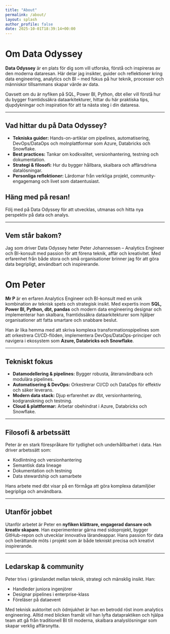 ```yaml
---
title: "About"
permalink: /about/
layout: splash
author_profile: false
date: 2025-10-01T18:39:14+00:00
---
```


# Om Data Odyssey

**Data Odyssey** är en plats för dig som vill utforska, förstå och inspireras av den moderna dataresan. Här delar jag insikter, guider och reflektioner kring data engineering, analytics och BI – med fokus på hur teknik, processer och människor tillsammans skapar värde av data.

Oavsett om du är nyfiken på SQL, Power BI, Python, dbt eller vill förstå hur du bygger framtidssäkra dataarkitekturer, hittar du här praktiska tips, djupdykningar och inspiration för att ta nästa steg i din dataresa.

---

## Vad hittar du på Data Odyssey?

- **Tekniska guider:** Hands-on-artiklar om pipelines, automatisering, DevOps/DataOps och molnplattformar som Azure, Databricks och Snowflake.
- **Best practices:** Tankar om kodkvalitet, versionhantering, testning och dokumentation.
- **Strategi & filosofi:** Hur du bygger hållbara, skalbara och affärsdrivna datalösningar.
- **Personliga reflektioner:** Lärdomar från verkliga projekt, community-engagemang och livet som dataentusiast.


## Häng med på resan!
Följ med på Data Odyssey för att utvecklas, utmanas och hitta nya perspektiv på data och analys. 

---

## Vem står bakom?

Jag som driver Data Odyssey heter Peter Johannessen – Analytics Engineer och BI-konsult med passion för att förena teknik, affär och kreativitet. Med erfarenhet från både stora och små organisationer brinner jag för att göra data begripligt, användbart och inspirerande. 


# Om Peter

**Mr P** är en erfaren Analytics Engineer och BI-konsult med en unik kombination av teknisk spets och strategisk insikt. Med expertis inom **SQL, Power BI, Python, dbt, pandas** och modern data engineering designar och implementerar han skalbara, framtidssäkra dataarkitekturer som hjälper organisationer att fatta smartare och snabbare beslut.

Han är lika hemma med att skriva komplexa transformationspipelines som att orkestrera CI/CD-flöden, implementera DevOps/DataOps-principer och navigera i ekosystem som **Azure, Databricks och Snowflake**.

---

## Tekniskt fokus

- **Datamodellering & pipelines:** Bygger robusta, återanvändbara och modulära pipelines.
- **Automatisering & DevOps:** Orkestrerar CI/CD och DataOps för effektiv och säker leverans.
- **Modern data stack:** Djup erfarenhet av dbt, versionhantering, kodgranskning och testning.
- **Cloud & plattformar:** Arbetar obehindrat i Azure, Databricks och Snowflake.

---

## Filosofi & arbetssätt

Peter är en stark förespråkare för tydlighet och underhållbarhet i data. Han driver arbetssätt som:

- Kodlintning och versionhantering
- Semantisk data lineage
- Dokumentation och testning
- Data stewardship och samarbete

Hans arbete med dbt visar på en förmåga att göra komplexa datamiljöer begripliga och användbara.

---

## Utanför jobbet

Utanför arbetet är Peter en **nyfiken klättrare, engagerad dansare och kreativ skapare**. Han experimenterar gärna med sidoprojekt, bygger GitHub-repon och utvecklar innovativa lärandeappar. Hans passion för data och berättande möts i projekt som är både tekniskt precisa och kreativt inspirerande.

---

## Ledarskap & community

Peter trivs i gränslandet mellan teknik, strategi och mänsklig insikt. Han:

- Handleder juniora ingenjörer
- Designar pipelines i enterprise-klass
- Föreläser på dataevent

Med teknisk auktoritet och ödmjukhet är han en betrodd röst inom analytics engineering. Alltid med blicken framåt vill han lyfta datapraktiken och hjälpa team att gå från traditionell BI till moderna, skalbara analyslösningar som skapar verklig affärsnytta.

